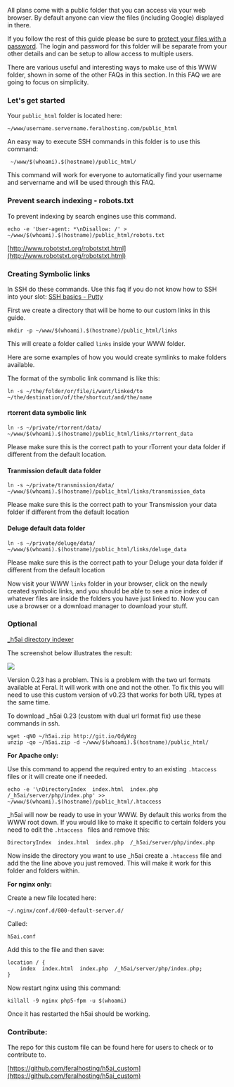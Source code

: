 
All plans come with a public folder that you can access via your web browser. By default anyone can view the files (including Google) displayed in there. 

If you follow the rest of this guide please be sure to [protect your files with a password](https://www.feralhosting.com/faq/view?question=22). The login and password for this folder will be separate from your other details and can be setup to allow access to multiple users.

There are various useful and interesting ways to make use of this WWW folder, shown in some of the other FAQs in this section. In this FAQ we are going to focus on simplicity.

### Let's get started 

Your `public_html` folder is located here:

~~~
~/www/username.servername.feralhosting.com/public_html
~~~

An easy way to execute SSH commands in this folder is to use this command:

~~~
 ~/www/$(whoami).$(hostname)/public_html/
~~~

This command will work for everyone to automatically find your username and servername and will be used through this FAQ.

### Prevent search indexing - robots.txt

To prevent indexing by search engines use this command.

~~~
echo -e 'User-agent: *\nDisallow: /' > ~/www/$(whoami).$(hostname)/public_html/robots.txt
~~~
[http://www.robotstxt.org/robotstxt.html](http://www.robotstxt.org/robotstxt.html)

### Creating Symbolic links

In SSH do these commands. Use this faq if you do not know how to SSH into your slot: [SSH basics - Putty](https://www.feralhosting.com/faq/view?question=12)

First we create a directory that will be home to our custom links in this guide.

~~~
mkdir -p ~/www/$(whoami).$(hostname)/public_html/links
~~~

This will create a folder called `links` inside your WWW folder.

Here are some examples of how you would create symlinks to make folders available.

The format of the symbolic link command is like this:

~~~
ln -s ~/the/folder/or/file/i/want/linked/to ~/the/destination/of/the/shortcut/and/the/name
~~~

#### rtorrent data symbolic link

~~~
ln -s ~/private/rtorrent/data/ ~/www/$(whoami).$(hostname)/public_html/links/rtorrent_data
~~~

Please make sure this is the correct path to your rTorrent your data folder if different from the default location.

#### Tranmission default data folder

~~~
ln -s ~/private/transmission/data/ ~/www/$(whoami).$(hostname)/public_html/links/transmission_data
~~~

Please make sure this is the correct path to your Transmission your data folder if different from the default location

#### Deluge default data folder

~~~
ln -s ~/private/deluge/data/ ~/www/$(whoami).$(hostname)/public_html/links/deluge_data
~~~

Please make sure this is the correct path to your Deluge your data folder if different from the default location

Now visit your WWW `links` folder in your browser, click on the newly created symbolic links, and you should be able to see a nice index of whatever files are inside the folders you have just linked to. Now you can use a browser or a download manager to download your stuff.

### Optional

[_h5ai directory indexer](http://larsjung.de/h5ai/)

The screenshot below illustrates the result:

![](https://raw.github.com/feralhosting/feralfilehosting/master/Feral%20Wiki/HTTP/Putting%20your%20WWW%20folder%20to%20use/h5ai.png)

Version 0.23 has a problem. This is a problem with the two url formats available at Feral. It will work with one
and not the other. To fix this you will need to use this custom version of v0.23 that works for both URL types at 
the same time.

To download _h5ai 0.23 (custom with dual url format fix) use these commands in ssh.

~~~
wget -qNO ~/h5ai.zip http://git.io/QdyWzg
unzip -qo ~/h5ai.zip -d ~/www/$(whoami).$(hostname)/public_html/
~~~

**For Apache only:**

Use this command to append the required entry to an existing `.htaccess` files or it will create one if needed.

~~~
echo -e '\nDirectoryIndex  index.html  index.php  /_h5ai/server/php/index.php' >> ~/www/$(whoami).$(hostname)/public_html/.htaccess
~~~

_h5ai will now be ready to use in your WWW. By default this works from the WWW root down. If you would like to make it specific to certain folders you need to edit the `.htaccess ` files and remove this:

~~~
DirectoryIndex  index.html  index.php  /_h5ai/server/php/index.php
~~~

Now inside the directory you want to use _h5ai create a `.htaccess` file and add the the line above you just removed. This will make it work for this folder and folders within.

**For nginx only:**

Create a new file located here:

~~~
~/.nginx/conf.d/000-default-server.d/
~~~

Called:

~~~
h5ai.conf
~~~

Add this to the file and then save:

~~~
location / {
    index  index.html  index.php  /_h5ai/server/php/index.php;
}
~~~

Now restart nginx using this command:

~~~
killall -9 nginx php5-fpm -u $(whoami)
~~~

Once it has restarted the h5ai should be working.

### Contribute:

The repo for this custom file can be found here for users to check or to contribute to.

[https://github.com/feralhosting/h5ai_custom](https://github.com/feralhosting/h5ai_custom)



